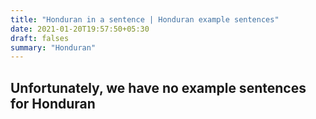 ```yaml
---
title: "Honduran in a sentence | Honduran example sentences"
date: 2021-01-20T19:57:50+05:30
draft: falses
summary: "Honduran"
---
```

## Unfortunately, we have no example sentences for Honduran                 
